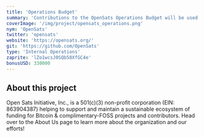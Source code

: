 ```yaml
---
title: 'Operations Budget'
summary: 'Contributions to the OpenSats Operations Budget will be used to cover our operating expenses as we continue to facilitate frictionless, tax-deductible donations from the community to the Bitcoin & FOSS ecosystems at a pass-through rate of 100%.'
coverImage: '/img/project/opensats_operations.png'
nym: 'OpenSats'
twitter: 'opensats'
website: 'https://opensats.org/'
git: 'https://github.com/OpenSats'
type: 'Internal Operations'
zaprite: 'lZo1wcsJ0SQb58XfGC4e'
bonusUSD: 330000
---
```


## About this project

Open Sats Initiative, Inc., is a 501(c)(3) non-profit corporation (EIN: 863904387) helping to support and maintain a sustainable ecosystem of funding for Bitcoin & complimentary-FOSS projects and contributors. Head over to the About Us page to learn more about the organization and our efforts!
